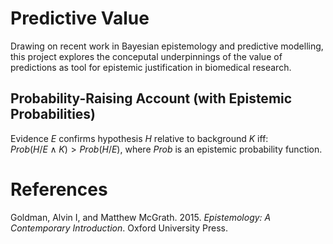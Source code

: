 
# Predictive Value
Drawing on recent work in Bayesian epistemology and predictive modelling, this project explores the conceputal underpinnings of the value of predictions as tool for epistemic justification in biomedical research.

## Probability-Raising Account (with Epistemic Probabilities)  
Evidence *E* confirms hypothesis *H* relative to background *K* iff:  
$Prob\left(H/E\wedge K\right) > Prob\left(H/E\right)$, where $Prob$ is an epistemic probability function. 

# References
Goldman, Alvin I, and Matthew McGrath. 2015. *Epistemology: A Contemporary Introduction*. Oxford University Press.

